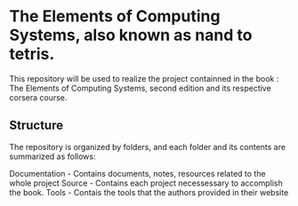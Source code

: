 # The Elements of Computing Systems, also known as nand to tetris.

This repository will be used to realize the project containned in the book : The Elements of Computing Systems, second edition and its respective corsera course. 


## Structure

The repository is organized by folders, and each folder and its contents are summarized as follows:

Documentation - Contains documents, notes, resources related to the whole project
Source        - Contains each project necessessary to accomplish the book.
Tools         - Contais the tools that the authors provided in their website